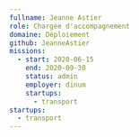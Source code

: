```yaml
---
fullname: Jeanne Astier
role: Chargée d'accompagnement
domaine: Déploiement
github: JeanneAstier
missions:
  - start: 2020-06-15
    end: 2020-09-30
    status: admin
    employer: dinum
    startups:
      - transport
startups:
  - transport
---
```

